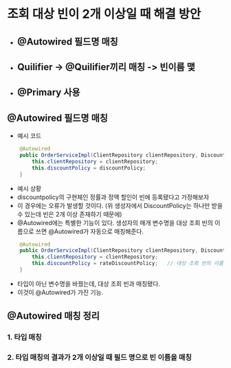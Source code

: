 # 조회 대상 빈이 2개 이상일 때 해결 방안
* ## @Autowired 필드명 매칭
* ## Quilifier -> @Quilifier끼리 매칭 -> 빈이름 맻
* ## @Primary 사용


## @Autowired 필드명 매칭
* 예시 코드
```java
    @Autowired
    public OrderServiceImpl(ClientRepository clientRepository, DiscountPolicy discountPolicy) {
        this.clientRepository = clientRepository;
        this.discountPolicy = discountPolicy;
    }
```
* 예시 상황 
 * discountpolicy의 구현체인 정률과 정액 할인이 빈에 등록됐다고 가정해보자
 * 이 경우에는 오류가 발생할 것이다. (위 생성자에서 DiscountPolicy는 하나만 받을 수 있는데 빈은 2개 이상 존재하기 때문에)
 * @Autowired에는 특별한 기능이 있다. 생성자의 매개 변수명을 대상 조회 빈의 이름으로 쓰면 @Autowired가 자동으로 매칭해준다.

```java
    @Autowired
    public OrderServiceImpl(ClientRepository clientRepository, DiscountPolicy rateDiscountPolicy) {
        this.clientRepository = clientRepository;
        this.discountPolicy = rateDiscountPolicy;   // 대상 조회 빈의 이름으로 변경.
    }
```
* 타입이 아닌 변수명을 바꿨는데, 대상 조회 빈과 매칭됐다. 
* 이것이 @Autowired가 가진 기능.

## @Autowired 매칭 정리
### 1. 타입 매칭 
### 2. 타입 매칭의 결과가 2개 이상일 때 필드 명으로 빈 이름을 매칭
